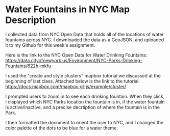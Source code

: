 # Water Fountains in NYC Map Description
 I collected data from NYC Open Data that holds all of the locations of water fountains across NYC. I downloaded the data as a GeoJSON, and uploaded it to my Github for this week's assignment.

 Here is the link to the NYC Open Data for Water Drinking Fountains: https://data.cityofnewyork.us/Environment/NYC-Parks-Drinking-Fountains/622h-mkfu

I used the "create and style clusters" mapbox tutorial we discussed at the beginning of last class.
Attached below is the link to the tutorial.
https://docs.mapbox.com/mapbox-gl-js/example/cluster/

I prompted users to zoom in to see each drinking fountain. When they click, I displayed which NYC Parks location the fountain is in, if the water fountain is active/inactive, and a precise decrtiption of where the fountain is in the Park.

I then formatted the document to orient the user to NYC, and I changed the color palette of the dots to be blue for a water theme.
